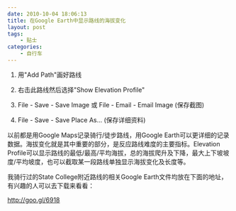 ```yaml
---
date: 2010-10-04 18:06:13
title: 在Google Earth中显示路线的海拔变化
layout: post
tags:
    - 贴士
categories:
    - 自行车
---
```

1. 用"Add Path"画好路线

2. 右击此路线然后选择"Show Elevation Profile"

3. File - Save - Save Image 或 File - Email - Email Image (保存截图)

4. File - Save - Save Place As... (保存详细资料)

以前都是用Google Maps记录骑行/徒步路线，用Google Earth可以更详细的记录数据。海拔变化就是其中重要的部分，是反应路线难度的主要指标。Elevation Profile可以显示路线的最低/最高/平均海拔，总的海拔爬升及下降，最大上下坡坡度/平均坡度，也可以截取某一段路线单独显示海拔变化及长度等。

我骑行过的State College附近路线的相关Google Earth文件均放在下面的地址，有兴趣的人可以去下载来看看：

<a href="http://goo.gl/6918">http://goo.gl/6918</a>
